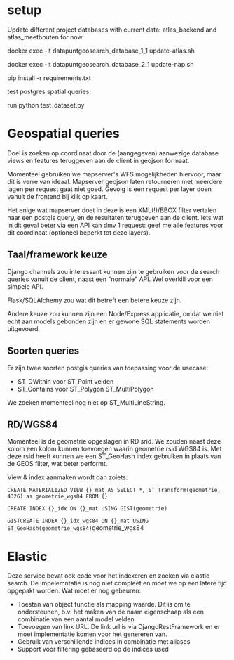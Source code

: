 # setup


Update different project databases with current data:
atlas_backend and atlas_meetbouten for now


   docker exec -it datapuntgeosearch_database_1_1 update-atlas.sh

   docker exec -it datapuntgeosearch_database_2_1 update-nap.sh

pip install -r requirements.txt

test postgres spatial queries:

run python test_dataset.py



# Geospatial queries

Doel is zoeken op coordinaat door de (aangegeven) aanwezige database
views en features teruggeven aan de client in geojson formaat.

Momenteel gebruiken we mapserver's WFS mogelijkheden hiervoor, maar dit
is verre van ideaal. Mapserver geojson laten retourneren met meerdere
lagen per request gaat niet goed. Gevolg is een request per layer doen
vanuit de frontend bij klik op kaart.

Het enige wat mapserver doet in deze is een XML(!)/BBOX filter vertalen naar
een postgis query, en de resultaten teruggeven aan de client. Iets wat
in dit geval beter via een API kan dmv 1 request: geef me alle features
voor dit coordinaat (optioneel beperkt tot deze layers).

## Taal/framework keuze
Django channels zou interessant kunnen zijn te gebruiken voor de search
queries vanuit de client, naast een "normale" API. Wel overkill voor een
simpele API.

Flask/SQLAlchemy zou wat dit betreft een betere keuze zijn.

Andere keuze zou kunnen zijn een Node/Express applicatie, omdat we niet
echt aan models gebonden zijn en er gewone SQL statements worden
uitgevoerd.

## Soorten queries
Er zijn twee soorten postgis queries van toepassing voor de usecase:

* ST_DWithin voor ST_Point velden
* ST_Contains voor ST_Polygon ST_MultiPolygon

We zoeken momenteel nog niet op ST_MultiLineString.

## RD/WGS84
Momenteel is de geometrie opgeslagen in RD srid. We zouden naast deze
kolom een kolom kunnen toevoegen waarin geometrie rsid WGS84 is. Met
deze rsid heeft kunnen we een ST_GeoHash index gebruiken in plaats van
de GEOS filter, wat beter performt.

View & index aanmaken wordt dan zoiets:

`CREATE MATERIALIZED VIEW {}_mat AS SELECT *, ST_Transform(geometrie,
4326) as geometrie_wgs84 FROM {}`

`CREATE INDEX {}_idx ON {}_mat USING GIST(geometrie)`

`GISTCREATE INDEX {}_idx_wgs84 ON {}_mat USING
ST_GeoHash(geometrie_wgs84)`geometrie_wgs84

# Elastic
Deze service bevat ook code voor het indexeren en zoeken via elastic
search. De impelemntatie is nog niet compleet en moet we op een latere
tijd opgepakt worden. Wat moet er nog gebeuren:

- Toestan van object functie als mapping waarde. Dit is om te
  ondersteunen, b.v. het maken van de naam eigenschaap als een
combinatie van een aantal model velden
- Toevoegen van link URL. De link url is via DjangoRestFramework en er
  moet implementatie komen voor het genereren van.
- Gebruik van verschillende indices in combinatie met aliases
- Support voor filtering gebaseerd op de indices used


